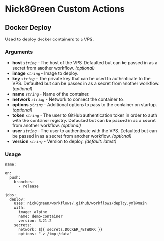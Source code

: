 # Nick8Green Custom Actions

## Docker Deploy

Used to deploy docker containers to a VPS.

### Arguments

- **host** _`string`_ - The host of the VPS. Defaulted but can be passed in as a secret from another workflow. _(optional)_
- **image** _`string`_ - Image to deploy.
- **key** _`string`_ - The private key that can be used to authenticate to the VPS. Defaulted but can be passed in as a secret from another workflow. _(optional)_
- **name** _`string`_ - Name of the container.
- **network** _`string`_ - Network to connect the container to.
- **options** _`string`_ - Additional options to pass to the container on startup. _(optional)_
- **token** _`string`_ - The user to GitHub authentication token in order to auth with the container registry. Defaulted but can be passed in as a secret from another workflow. _(optional)_
- **user** _`string`_ - The user to authenticate with the VPS. Defaulted but can be passed in as a secret from another workflow. _(optional)_
- **version** _`string`_ - Version to deploy. _(default: latest)_

### Usage

```
name: 

on:
  push:
    branches:
      - release

jobs:
  deploy:
    uses: nick8green/workflows/.github/workflows/deploy.yml@main
    with:
      image: alpine
      name: demo-container
      version: 3.21.2
    secrets:
      network: ${{ secrets.DOCKER_NETWORK }}
      options: "-v /tmp:/data"
```
